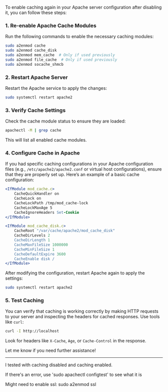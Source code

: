 To enable caching again in your Apache server configuration after disabling it, you can follow these steps:

### 1. Re-enable Apache Cache Modules
Run the following commands to enable the necessary caching modules:

```bash
sudo a2enmod cache
sudo a2enmod cache_disk
sudo a2enmod mem_cache  # Only if used previously
sudo a2enmod file_cache  # Only if used previously
sudo a2enmod socache_shmcb
```

### 2. Restart Apache Server
Restart the Apache service to apply the changes:

```bash
sudo systemctl restart apache2
```

### 3. Verify Cache Settings
Check the cache module status to ensure they are loaded:

```bash
apachectl -M | grep cache
```

This will list all enabled cache modules.

### 4. Configure Cache in Apache
If you had specific caching configurations in your Apache configuration files (e.g., `/etc/apache2/apache2.conf` or virtual host configurations), ensure that they are properly set up. Here’s an example of a basic cache configuration:

```apache
<IfModule mod_cache.c>
    CacheQuickHandler on
    CacheLock on
    CacheLockPath /tmp/mod_cache-lock
    CacheLockMaxAge 5
    CacheIgnoreHeaders Set-Cookie
</IfModule>

<IfModule mod_cache_disk.c>
    CacheRoot "/var/cache/apache2/mod_cache_disk"
    CacheDirLevels 2
    CacheDirLength 1
    CacheMaxFileSize 1000000
    CacheMinFileSize 1
    CacheDefaultExpire 3600
    CacheEnable disk /
</IfModule>
```

After modifying the configuration, restart Apache again to apply the settings:

```bash
sudo systemctl restart apache2
```

### 5. Test Caching
You can verify that caching is working correctly by making HTTP requests to your server and inspecting the headers for cached responses. Use tools like `curl`:

```bash
curl -I http://localhost
```

Look for headers like `X-Cache`, `Age`, or `Cache-Control` in the response.

Let me know if you need further assistance!

----

I tested with caching disabled and caching enabled.

If there's an error, use 'sudo apachectl configtest' to see what it is

Might need to enable ssl: sudo a2enmod ssl